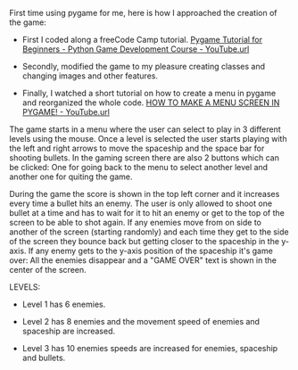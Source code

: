 First time using pygame for me, here is how I approached the creation of the game:

- First I coded along a freeCode Camp tutorial.
[Pygame Tutorial for Beginners - Python Game Development Course - YouTube.url](..%2F..%2F..%2F..%2FAppData%2FLocal%2FTemp%2F%2820%29%20Pygame%20Tutorial%20for%20Beginners%20-%20Python%20Game%20Development%20Course%20-%20YouTube.url)

- Secondly, modified the game to my pleasure creating classes and changing images and other features.

- Finally, I watched a short tutorial on how to create a menu in pygame and reorganized the whole code.
[HOW TO MAKE A MENU SCREEN IN PYGAME! - YouTube.url](..%2F..%2F..%2F..%2FAppData%2FLocal%2FTemp%2F%2820%29%20HOW%20TO%20MAKE%20A%20MENU%20SCREEN%20IN%20PYGAME%21%20-%20YouTube.url)

The game starts in a menu where the user can select to play in 3 different levels using the mouse. Once a level is
selected the user starts playing with the left and right arrows to move the spaceship and the space bar for shooting
bullets. In the gaming screen there are also 2 buttons which can be clicked: One for going back to the menu to select 
another level and another one for quiting the game.

During the game the score is shown in the top left corner and it increases every time a bullet hits an enemy. The user
is only allowed to shoot one bullet at a time and has to wait for it to hit an enemy or get to the top of the screen to
be able to shot again. If any enemies move from on side to another of the screen (starting randomly) and each time they
get to the side of the screen they bounce back but getting closer to the spaceship in the y-axis. If any enemy gets to
the y-axis position of the spaceship it's game over: All the enemies disappear and a "GAME OVER" text is shown in the
center of the screen.

LEVELS:

- Level 1 has 6 enemies.

- Level 2 has 8 enemies and the movement speed of enemies and spaceship are increased.

- Level 3 has 10 enemies speeds are increased for enemies, spaceship and bullets.

